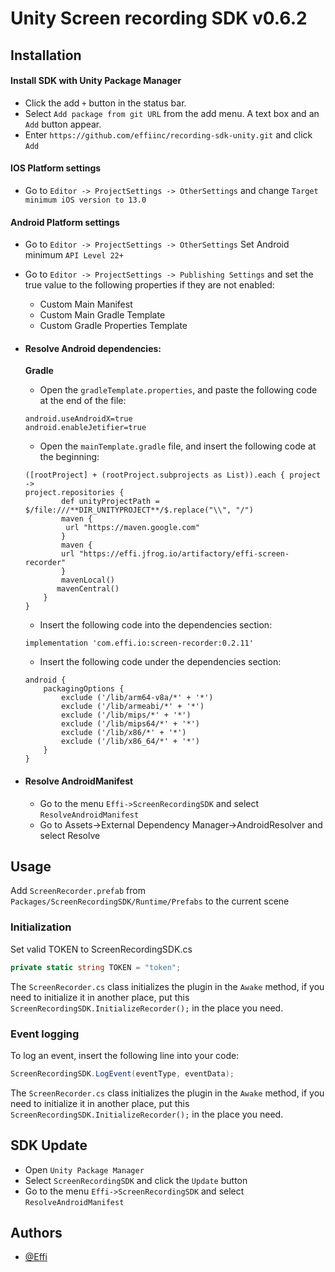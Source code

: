 
# Unity Screen recording SDK v0.6.2




## Installation

#### Install SDK with Unity Package Manager

- Click the add `+` button in the status bar.
- Select `Add package from git URL` from the add menu. A text box and an `Add` button appear.
- Enter `https://github.com/effiinc/recording-sdk-unity.git` and click `Add` 

#### IOS Platform settings
- Go to `Editor -> ProjectSettings -> OtherSettings`  and change `Target minimum iOS version to 13.0`

#### Android Platform settings
- Go to `Editor -> ProjectSettings -> OtherSettings`  Set Android minimum `API Level 22+`
- Go to `Editor -> ProjectSettings -> Publishing Settings` and set the true value to the following properties if they are not enabled:
  - Custom Main Manifest
  - Custom Main Gradle Template
  - Custom Gradle Properties Template 

- #### Resolve Android dependencies:

  **Gradle** 
    - Open the `gradleTemplate.properties`, and paste the following code at the end of the file:
    ```
    android.useAndroidX=true
    android.enableJetifier=true
    ```
    - Open the `mainTemplate.gradle` file, and insert the following code at the beginning:
    
    ```
    ([rootProject] + (rootProject.subprojects as List)).each { project ->
    project.repositories {
            def unityProjectPath = $/file:///**DIR_UNITYPROJECT**/$.replace("\\", "/")
            maven {
             url "https://maven.google.com"
            }
            maven {
            url "https://effi.jfrog.io/artifactory/effi-screen-recorder"
            }
            mavenLocal()
           mavenCentral()
        }
    }
    ```
    - Insert the following code into the dependencies section:
    ```
    implementation 'com.effi.io:screen-recorder:0.2.11'
    ```
    - Insert the following code under the dependencies section:
    ```
    android {
        packagingOptions {
            exclude ('/lib/arm64-v8a/*' + '*')
            exclude ('/lib/armeabi/*' + '*')
            exclude ('/lib/mips/*' + '*')
            exclude ('/lib/mips64/*' + '*')
            exclude ('/lib/x86/*' + '*')
            exclude ('/lib/x86_64/*' + '*')
        }
    }
    ```


- #### Resolve AndroidManifest
  - Go to the menu `Effi->ScreenRecordingSDK` and select `ResolveAndroidManifest`
  - Go to Assets->External Dependency Manager->AndroidResolver and select Resolve



    

## Usage

Add `ScreenRecorder.prefab` from `Packages/ScreenRecordingSDK/Runtime/Prefabs` to the current scene

### Initialization
Set valid TOKEN to ScreenRecordingSDK.cs
```c#
private static string TOKEN = "token";
```
The `ScreenRecorder.cs` class initializes the plugin in the `Awake` method, if you need to initialize it in another place, put this `ScreenRecordingSDK.InitializeRecorder();`  in the place you need.

### Event logging
To log an event, insert the following line into your code:
```c#
ScreenRecordingSDK.LogEvent(eventType, eventData);
```
The `ScreenRecorder.cs` class initializes the plugin in the `Awake` method, if you need to initialize it in another place, put this `ScreenRecordingSDK.InitializeRecorder();`  in the place you need.


## SDK Update

- Open `Unity Package Manager`
- Select `ScreenRecordingSDK` and click the `Update` button
- Go to the menu `Effi->ScreenRecordingSDK` and select `ResolveAndroidManifest`
## Authors

- [@Effi]()


